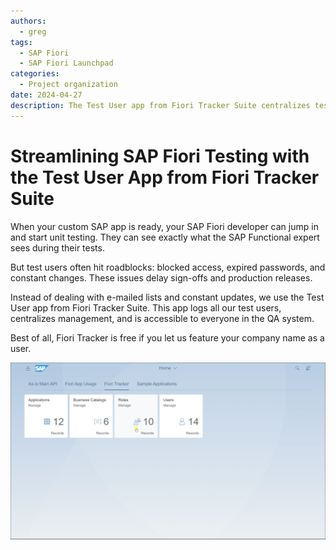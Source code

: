 ```yaml
---
authors:
  - greg
tags:
  - SAP Fiori
  - SAP Fiori Launchpad
categories:
  - Project organization
date: 2024-04-27
description: The Test User app from Fiori Tracker Suite centralizes test user management for SAP Fiori developers.
---
```


# Streamlining SAP Fiori Testing with the Test User App from Fiori Tracker Suite

When your custom SAP app is ready, your SAP Fiori developer can jump in and start unit testing. They can see exactly what the SAP Functional expert sees during their tests.

<!-- more -->

But test users often hit roadblocks: blocked access, expired passwords, and constant changes. These issues delay sign-offs and production releases.

Instead of dealing with e-mailed lists and constant updates, we use the Test User app from Fiori Tracker Suite. This app logs all our test users, centralizes management, and is accessible to everyone in the QA system.

Best of all, Fiori Tracker is free if you let us feature your company name as a user.

[![Test users](R0007/tu2.gif)](R0007/tu2.gif)